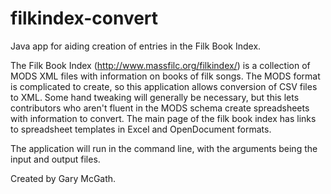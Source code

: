 filkindex-convert
=================

Java app for aiding creation of entries in the Filk Book Index.

The Filk Book Index (http://www.massfilc.org/filkindex/) is a collection of MODS XML files
with information on books of filk songs. The MODS format is complicated to create, so this
application allows conversion of CSV files to XML. Some hand tweaking will generally be
necessary, but this lets contributors who aren't fluent in the MODS schema create spreadsheets
with information to convert. The main page of the filk book index has links to spreadsheet
templates in Excel and OpenDocument formats.

The application will run in the command line, with the arguments being the input and output
files.

Created by Gary McGath.
